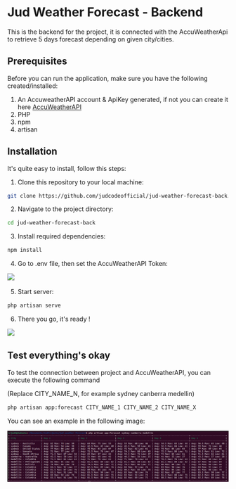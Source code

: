 # Jud Weather Forecast - Backend
<p>This is the backend for the project, it is connected with the AccuWeatherApi to retrieve 5 days forecast depending on given city/cities.</p>

## Prerequisites
Before you can run the application, make sure you have the following created/installed:
1. An AccuweatherAPI account & ApiKey generated, if not you can create it here <a href="https://developer.accuweather.com/">AccuWeatherAPI</a>
2. PHP
3. npm
4. artisan

## Installation
<p>It's quite easy to install, follow this steps:</p>
<p>
    
1. Clone this repository to your local machine:
    
```bash
git clone https://github.com/judcodeofficial/jud-weather-forecast-back.git
```
    
2. Navigate to the project directory:

```bash  
cd jud-weather-forecast-back
```
    
3. Install required dependencies:
    
```bash  
npm install
```
    
4. Go to .env file, then set the AccuWeatherAPI Token:
<img src="https://github.com/judcodeofficial/jud-weather-forecast-back/assets/97370405/88d2415c-e6d4-49e3-bab9-ca733443a3db" />


5. Start server:
    
```bash  
php artisan serve
```

6. There you go, it's ready !
<img src="https://github.com/judcodeofficial/jud-weather-forecast-back/assets/97370405/02bbb273-4252-4fbb-bb5f-6779a5375896" />
</p>

## Test everything's okay
<p>
To test the connection between project and AccuWeatherAPI, you can execute the following command

(Replace CITY_NAME_N, for example sydney canberra medellin)

```bash  
php artisan app:forecast CITY_NAME_1 CITY_NAME_2 CITY_NAME_X
```

You can see an example in the following image:
</p>
<p>
<img src="https://raw.githubusercontent.com/judcodeofficial/jud-weather-forecast-back/main/resources/console.png" />
</p>
